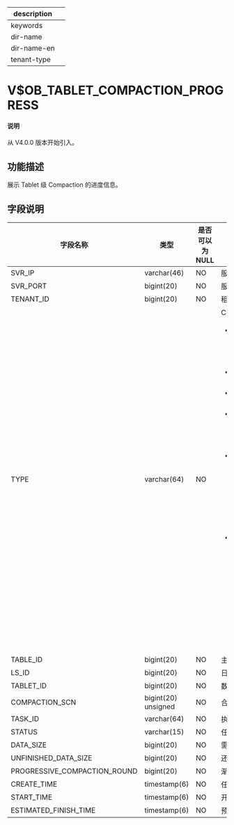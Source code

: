 |description||
|---|---|
|keywords||
|dir-name||
|dir-name-en||
|tenant-type||

# V$OB_TABLET_COMPACTION_PROGRESS

<main id="notice" type='explain'>
  <h4>说明</h4>
  <p>从 V4.0.0 版本开始引入。</p>
</main>

## 功能描述

展示 Tablet 级 Compaction 的进度信息。

## 字段说明

|             字段名称             |      类型      | 是否可以为 NULL |                                            描述                                            |
|------------------------------|--------------|------------|--------|
| SVR_IP                       | varchar(46)  | NO         | 服务器 IP 地址                                                                                |
| SVR_PORT                     | bigint(20)   | NO         | 服务器端口号|
| TENANT_ID                    | bigint(20)   | NO         | 租户 ID |
| TYPE                         | varchar(64)  | NO         | Compaction 的类型 <ul><li>`MDS_TABLE_MERGE`：将系统的元数据按照 SSTable 的格式持久化到磁盘里。</li> <li>`MAJOR_MERGE`：租户级合并</li> <li>`MEDIUM_MERGE`：分区级合并</li> <li>`MINI_MERGE`：Mini Compaction，将 MemTable 转变成 Mini SSTable。</li> <li>`MINOR_MERGE`：Minor Compaction，多个 Mini SSTable 或多个 Mini SSTable 与 Minor SSTable 合成一个 Minor SSTable。</li> <li>`META_MAJOR_MERGE`：一种特殊的 Compaction 类型，是将某个指定时间点之前的数据合成一个 Meta Major SSTable，其数据格式与 Major SSTable 一样，不包含多版本数据和未提交事务数据。</li></ul>    |
| TABLE_ID                     | bigint(20)   | NO         | 主表 ID |
| LS_ID                        | bigint(20)   | NO         | 日志流 ID|
| TABLET_ID                    | bigint(20)   | NO         | 数据分片 ID                                                                                  |
| COMPACTION_SCN                      | bigint(20) unsigned   | NO         | 合并版本信息|
| TASK_ID                      | varchar(64)  | NO         | 执行的 Trace                                                                                |
| STATUS                       | varchar(15)  | NO         | 任务状态  |
| DATA_SIZE                    | bigint(20)   | NO         | 需要扫描的总数据量                                                                                |
| UNFINISHED_DATA_SIZE         | bigint(20)   | NO         | 还未扫描的数据量                                                                                 |
| PROGRESSIVE_COMPACTION_ROUND | bigint(20)   | NO         | 渐近合并轮次|
| CREATE_TIME                  | timestamp(6) | NO         | 任务创建时间|
| START_TIME                   | timestamp(6) | NO         | 开始时间  |
| ESTIMATED_FINISH_TIME        | timestamp(6) | NO         | 预计完成时间|
